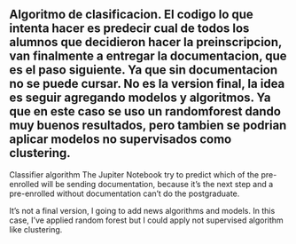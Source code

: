 Algoritmo de clasificacion.
El codigo lo que intenta hacer es predecir cual de todos los alumnos que decidieron hacer la preinscripcion, van finalmente a entregar la documentacion, que es el paso siguiente. Ya que sin documentacion no se puede cursar.
No es la version final, la idea es seguir agregando modelos y algoritmos. Ya que en este caso se uso un randomforest dando muy buenos resultados, pero tambien se podrian aplicar modelos no supervisados como clustering.
-------------------------------------------------------
Classifier algorithm
The Jupiter Notebook try to predict which of the pre-enrolled will be sending documentation, because it’s the next step and a pre-enrolled without documentation can’t do the postgraduate.

It’s not a final version, I going to add news algorithms and models. In this case, I’ve applied random forest but I could apply not supervised algorithm like clustering.
